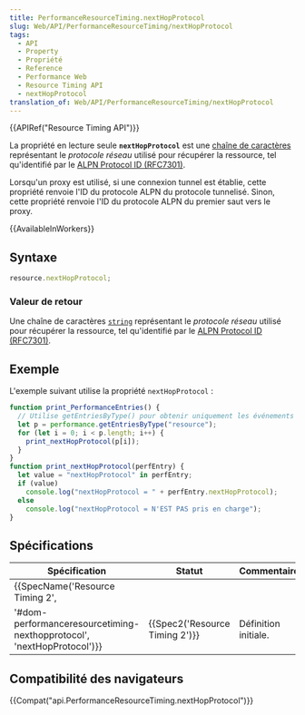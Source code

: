 ```yaml
---
title: PerformanceResourceTiming.nextHopProtocol
slug: Web/API/PerformanceResourceTiming/nextHopProtocol
tags:
  - API
  - Property
  - Propriété
  - Reference
  - Performance Web
  - Resource Timing API
  - nextHopProtocol
translation_of: Web/API/PerformanceResourceTiming/nextHopProtocol
---
```

{{APIRef("Resource Timing API")}}

La propriété en lecture seule **`nextHopProtocol`** est une [chaîne de caractères](/fr/docs/Web/API/DOMString) représentant le _protocole réseau_ utilisé pour récupérer la ressource, tel qu'identifié par le [ALPN Protocol ID (RFC7301)](https://datatracker.ietf.org/doc/html/rfc7301).

Lorsqu'un proxy est utilisé, si une connexion tunnel est établie, cette propriété renvoie l'ID du protocole ALPN du protocole tunnelisé. Sinon, cette propriété renvoie l'ID du protocole ALPN du premier saut vers le proxy.

{{AvailableInWorkers}}

## Syntaxe

```js
resource.nextHopProtocol;
```

### Valeur de retour

Une chaîne de caractères [`string`](/fr/docs/Web/API/DOMString) représentant le _protocole réseau_ utilisé pour récupérer la ressource, tel qu'identifié par le [ALPN Protocol ID (RFC7301)](https://datatracker.ietf.org/doc/html/rfc7301).

## Exemple

L'exemple suivant utilise la propriété `nextHopProtocol` :

```js
function print_PerformanceEntries() {
  // Utilise getEntriesByType() pour obtenir uniquement les événements "resource"
  let p = performance.getEntriesByType("resource");
  for (let i = 0; i < p.length; i++) {
    print_nextHopProtocol(p[i]);
  }
}
function print_nextHopProtocol(perfEntry) {
  let value = "nextHopProtocol" in perfEntry;
  if (value)
    console.log("nextHopProtocol = " + perfEntry.nextHopProtocol);
  else
    console.log("nextHopProtocol = N'EST PAS pris en charge");
}
```

## Spécifications

| Spécification                                                                                                                                        | Statut                                   | Commentaire          |
| ---------------------------------------------------------------------------------------------------------------------------------------------------- | ---------------------------------------- | -------------------- |
| {{SpecName('Resource Timing 2',
        '#dom-performanceresourcetiming-nexthopprotocol', 'nextHopProtocol')}} | {{Spec2('Resource Timing 2')}} | Définition initiale. |

## Compatibilité des navigateurs

{{Compat("api.PerformanceResourceTiming.nextHopProtocol")}}
